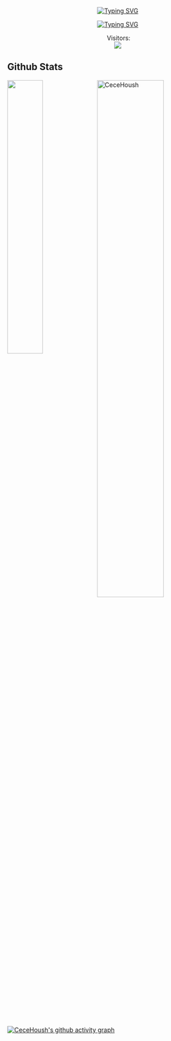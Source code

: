 <p align="center">
  <a href="https://github.com/CeceHoush">
    <img src="https://readme-typing-svg.demolab.com?font=Fira+Code&weight=100&size=35&duration=4997&pause=1000&color=BFB1C1&center=true&vCenter=true&width=435&lines=Cece+Housh+" alt="Typing SVG" />
  </a>
</p>

<p align="center">
  <a href="https://git.io/typing-svg">
    <img src="https://readme-typing-svg.demolab.com?font=Fira+Code&weight=100&size=16&duration=3000&pause=1000&color=48BEFF&background=212121&center=true&vCenter=true&width=435&lines=Full-stack+Developer+and+UX%2FUI+Designer" alt="Typing SVG" />
  </a>
</p>

<p align="center">
  <img src"<p align="center"> 
  Visitors: <br>
  <img src="https://profile-counter.glitch.me/sagar-viradiya/count.svg" />
</p>

<h2> Github Stats </h2> 
<a href="https://github.com/CeceHoush/github-readme-stats"><img align="left" width="40%" src="https://github-readme-stats.vercel.app/api/top-langs/?username=CeceHoush&layout=compact&theme=tokyonight" /></a>
<img width="55%" src="https://github-readme-streak-stats.herokuapp.com/?user=CeceHoush&theme=tokyonight" alt="CeceHoush" />

[![CeceHoush's github activity graph](https://github-readme-activity-graph.vercel.app/graph?username=CeceHoush&bg_color=212121&line=48BEFF&title_color=136F63&color=136F63)](https://github.com/CeceHoush)
